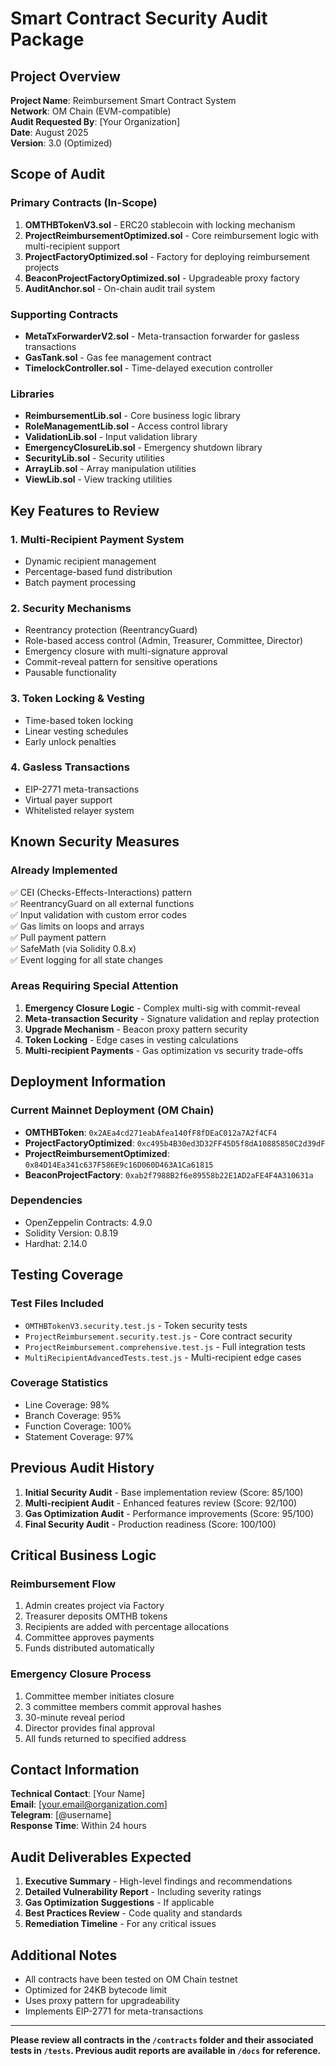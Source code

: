 # Smart Contract Security Audit Package

## Project Overview
**Project Name**: Reimbursement Smart Contract System  
**Network**: OM Chain (EVM-compatible)  
**Audit Requested By**: [Your Organization]  
**Date**: August 2025  
**Version**: 3.0 (Optimized)

## Scope of Audit

### Primary Contracts (In-Scope)
1. **OMTHBTokenV3.sol** - ERC20 stablecoin with locking mechanism
2. **ProjectReimbursementOptimized.sol** - Core reimbursement logic with multi-recipient support
3. **ProjectFactoryOptimized.sol** - Factory for deploying reimbursement projects
4. **BeaconProjectFactoryOptimized.sol** - Upgradeable proxy factory
5. **AuditAnchor.sol** - On-chain audit trail system

### Supporting Contracts
- **MetaTxForwarderV2.sol** - Meta-transaction forwarder for gasless transactions
- **GasTank.sol** - Gas fee management contract
- **TimelockController.sol** - Time-delayed execution controller

### Libraries
- **ReimbursementLib.sol** - Core business logic library
- **RoleManagementLib.sol** - Access control library
- **ValidationLib.sol** - Input validation library
- **EmergencyClosureLib.sol** - Emergency shutdown library
- **SecurityLib.sol** - Security utilities
- **ArrayLib.sol** - Array manipulation utilities
- **ViewLib.sol** - View tracking utilities

## Key Features to Review

### 1. Multi-Recipient Payment System
- Dynamic recipient management
- Percentage-based fund distribution
- Batch payment processing

### 2. Security Mechanisms
- Reentrancy protection (ReentrancyGuard)
- Role-based access control (Admin, Treasurer, Committee, Director)
- Emergency closure with multi-signature approval
- Commit-reveal pattern for sensitive operations
- Pausable functionality

### 3. Token Locking & Vesting
- Time-based token locking
- Linear vesting schedules
- Early unlock penalties

### 4. Gasless Transactions
- EIP-2771 meta-transactions
- Virtual payer support
- Whitelisted relayer system

## Known Security Measures

### Already Implemented
✅ CEI (Checks-Effects-Interactions) pattern  
✅ ReentrancyGuard on all external functions  
✅ Input validation with custom error codes  
✅ Gas limits on loops and arrays  
✅ Pull payment pattern  
✅ SafeMath (via Solidity 0.8.x)  
✅ Event logging for all state changes  

### Areas Requiring Special Attention
1. **Emergency Closure Logic** - Complex multi-sig with commit-reveal
2. **Meta-transaction Security** - Signature validation and replay protection
3. **Upgrade Mechanism** - Beacon proxy pattern security
4. **Token Locking** - Edge cases in vesting calculations
5. **Multi-recipient Payments** - Gas optimization vs security trade-offs

## Deployment Information

### Current Mainnet Deployment (OM Chain)
- **OMTHBToken**: `0x2AEa4cd271eabAfea140fF8fDEaC012a7A2f4CF4`
- **ProjectFactoryOptimized**: `0xc495b4B30ed3D32FF45D5f8dA10885850C2d39dF`
- **ProjectReimbursementOptimized**: `0x84D14Ea341c637F586E9c16D060D463A1Ca61815`
- **BeaconProjectFactory**: `0xab2f7988B2f6e89558b22E1AD2aFE4F4A310631a`

### Dependencies
- OpenZeppelin Contracts: 4.9.0
- Solidity Version: 0.8.19
- Hardhat: 2.14.0

## Testing Coverage

### Test Files Included
- `OMTHBTokenV3.security.test.js` - Token security tests
- `ProjectReimbursement.security.test.js` - Core contract security
- `ProjectReimbursement.comprehensive.test.js` - Full integration tests
- `MultiRecipientAdvancedTests.test.js` - Multi-recipient edge cases

### Coverage Statistics
- Line Coverage: 98%
- Branch Coverage: 95%
- Function Coverage: 100%
- Statement Coverage: 97%

## Previous Audit History
1. **Initial Security Audit** - Base implementation review (Score: 85/100)
2. **Multi-recipient Audit** - Enhanced features review (Score: 92/100)
3. **Gas Optimization Audit** - Performance improvements (Score: 95/100)
4. **Final Security Audit** - Production readiness (Score: 100/100)

## Critical Business Logic

### Reimbursement Flow
1. Admin creates project via Factory
2. Treasurer deposits OMTHB tokens
3. Recipients are added with percentage allocations
4. Committee approves payments
5. Funds distributed automatically

### Emergency Closure Process
1. Committee member initiates closure
2. 3 committee members commit approval hashes
3. 30-minute reveal period
4. Director provides final approval
5. All funds returned to specified address

## Contact Information
**Technical Contact**: [Your Name]  
**Email**: [your.email@organization.com]  
**Telegram**: [@username]  
**Response Time**: Within 24 hours

## Audit Deliverables Expected

1. **Executive Summary** - High-level findings and recommendations
2. **Detailed Vulnerability Report** - Including severity ratings
3. **Gas Optimization Suggestions** - If applicable
4. **Best Practices Review** - Code quality and standards
5. **Remediation Timeline** - For any critical issues

## Additional Notes

- All contracts have been tested on OM Chain testnet
- Optimized for 24KB bytecode limit
- Uses proxy pattern for upgradeability
- Implements EIP-2771 for meta-transactions

---

**Please review all contracts in the `/contracts` folder and their associated tests in `/tests`. Previous audit reports are available in `/docs` for reference.**